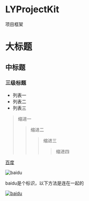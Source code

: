 # LYProjectKit
项目框架

大标题
=

中标题
-

### 三级标题


* 列表一
* 列表二
* 列表三


>缩进一
>>缩进二
>>>缩进三
>>>>缩进四

[百度](http://baidu.com)

![baidu](https://www.baidu.com/img/bd_logo1.png?qua=high&where=super "百度logo")


<!----> baidu是个标识，以下方法是连在一起的
[![baidu]](http://baidu.com)

[baidu]:https://www.baidu.com/img/bd_logo1.png?qua=high&where=super "百度logo"
